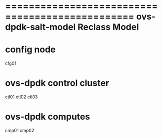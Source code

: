 
================================================
ovs-dpdk-salt-model Reclass Model
================================================

config node
===========

cfg01

ovs-dpdk control cluster
==========================

ctl01
ctl02
ctl03

ovs-dpdk computes 
===================

cmp01
cmp02
